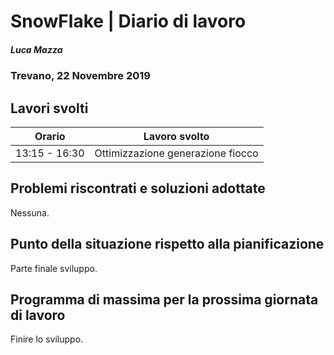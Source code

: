 # SnowFlake | Diario di lavoro
##### Luca Mazza
### Trevano, 22 Novembre 2019

## Lavori svolti


|Orario        |Lavoro svolto                 |
|--------------|------------------------------|
|13:15 - 16:30 |Ottimizzazione generazione fiocco|

##  Problemi riscontrati e soluzioni adottate
Nessuna.

##  Punto della situazione rispetto alla pianificazione
Parte finale sviluppo.

## Programma di massima per la prossima giornata di lavoro
Finire lo sviluppo.
  